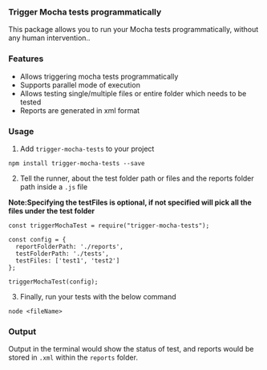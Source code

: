 ### Trigger Mocha tests programmatically
This package allows you to run your Mocha tests programmatically, without any human intervention..

### Features
* Allows triggering mocha tests programmatically
* Supports parallel mode of execution
* Allows testing single/multiple files or entire folder which needs to be tested
* Reports are generated in xml format

### Usage

1. Add `trigger-mocha-tests` to your project

```
npm install trigger-mocha-tests --save
```
2. Tell the runner, about the test folder path or files and the reports folder path inside a `.js` file

**Note:Specifying the testFiles is optional, if not specified will pick all the files under the test folder**

```
const triggerMochaTest = require("trigger-mocha-tests");

const config = {
  reportFolderPath: './reports',
  testFolderPath: './tests',
  testFiles: ['test1', 'test2']
};

triggerMochaTest(config);
```
3. Finally, run your tests with the below command

```
node <fileName>
```

### Output 
Output in the terminal would show the status of test, and reports would be stored in `.xml` within the `reports` folder.
